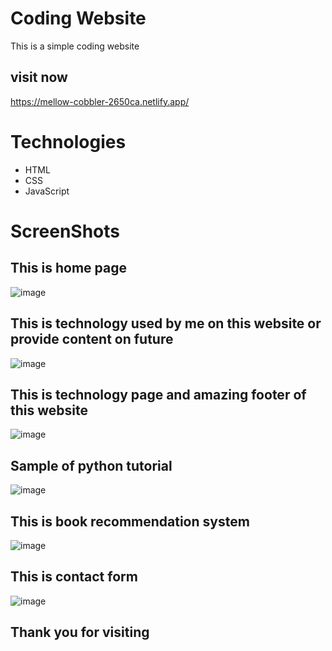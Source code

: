 ﻿# Coding Website
 This is a simple coding website
 ## visit now
 https://mellow-cobbler-2650ca.netlify.app/
 # Technologies
 - HTML
 - CSS 
 - JavaScript
 # ScreenShots
 ## This is home page 
 ![image](https://user-images.githubusercontent.com/93479842/213625863-7901813b-0ad3-4dc6-9513-0913a0881a37.png)
 ## This is technology used by me on this website or provide content on future
 ![image](https://user-images.githubusercontent.com/93479842/213625956-08761880-2ba8-428d-8cbb-8234aeda1e3d.png)
 ## This is technology page and amazing footer of this website
 ![image](https://user-images.githubusercontent.com/93479842/213626054-4c1adb78-0164-4f7c-ab05-35c0de415f7f.png)
 ## Sample of python tutorial
 ![image](https://user-images.githubusercontent.com/93479842/213626104-dd5ce9c6-f608-4591-b224-82b31e6f1c3d.png)
 ## This is book recommendation system 
 ![image](https://user-images.githubusercontent.com/93479842/213626120-cf984579-21e2-4620-969c-f6068fe36a3e.png)
 ## This is contact form
 ![image](https://user-images.githubusercontent.com/93479842/213625777-eda669d7-a56a-4eed-95f0-4880fd9ee707.png)
 ## Thank you for visiting

